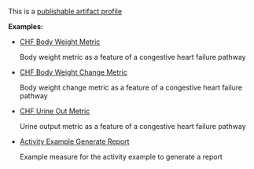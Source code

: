 This is a [publishable artifact profile](profiles.html#artifact-profiles)

**Examples:**

*   [CHF Body Weight Metric](Measure-chf-bodyweight-measure.html)

    Body weight metric as a feature of a congestive heart failure pathway

*   [CHF Body Weight Change Metric](Measure-chf-bodyweight-change-measure.html)

    Body weight change metric as a feature of a congestive heart failure pathway

*   [CHF Urine Out Metric](Measure-chf-urine-out-measure.html)

    Urine output metric as a feature of a congestive heart failure pathway

*   [Activity Example Generate Report](Measure-activity-example-generatereport-measure.html)

    Example measure for the activity example to generate a report